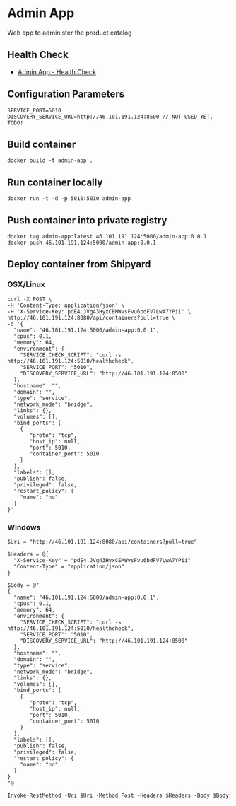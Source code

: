 # Admin App

Web app to administer the product catalog

## Health Check

* [Admin App - Health Check](http://46.101.191.124:5010/healthcheck)

## Configuration Parameters

```
SERVICE_PORT=5010
DISCOVERY_SERVICE_URL=http://46.101.191.124:8500 // NOT USED YET, TODO!
```

## Build container

```
docker build -t admin-app .
```

## Run container locally

```
docker run -t -d -p 5010:5010 admin-app
```

## Push container into private registry

```
docker tag admin-app:latest 46.101.191.124:5000/admin-app:0.0.1
docker push 46.101.191.124:5000/admin-app:0.0.1
```

## Deploy container from Shipyard

### OSX/Linux

```
curl -X POST \
-H 'Content-Type: application/json' \
-H 'X-Service-Key: pdE4.JVg43HyxCEMWvsFvu6bdFV7LwA7YPii' \
http://46.101.191.124:8080/api/containers?pull=true \
-d '{  
  "name": "46.101.191.124:5000/admin-app:0.0.1",
  "cpus": 0.1,
  "memory": 64,
  "environment": {
    "SERVICE_CHECK_SCRIPT": "curl -s http://46.101.191.124:5010/healthcheck",
    "SERVICE_PORT": "5010",
    "DISCOVERY_SERVICE_URL": "http://46.101.191.124:8500"
  },
  "hostname": "",
  "domain": "",
  "type": "service",
  "network_mode": "bridge",
  "links": {},
  "volumes": [],
  "bind_ports": [  
    {  
       "proto": "tcp",
       "host_ip": null,
       "port": 5010,
       "container_port": 5010
    }
  ],
  "labels": [],
  "publish": false,
  "privileged": false,
  "restart_policy": {  
    "name": "no"
  }
}'
```

### Windows

```
$Uri = "http://46.101.191.124:8080/api/containers?pull=true"

$Headers = @{
  "X-Service-Key" = "pdE4.JVg43HyxCEMWvsFvu6bdFV7LwA7YPii"
  "Content-Type" = "application/json"
}

$Body = @"
{  
  "name": "46.101.191.124:5000/admin-app:0.0.1",
  "cpus": 0.1,
  "memory": 64,
  "environment": {
    "SERVICE_CHECK_SCRIPT": "curl -s http://46.101.191.124:5010/healthcheck",
    "SERVICE_PORT": "5010",
    "DISCOVERY_SERVICE_URL": "http://46.101.191.124:8500"
  },
  "hostname": "",
  "domain": "",
  "type": "service",
  "network_mode": "bridge",
  "links": {},
  "volumes": [],
  "bind_ports": [  
    {  
       "proto": "tcp",
       "host_ip": null,
       "port": 5010,
       "container_port": 5010
    }
  ],
  "labels": [],
  "publish": false,
  "privileged": false,
  "restart_policy": {  
    "name": "no"
  }
}
"@

Invoke-RestMethod -Uri $Uri -Method Post -Headers $Headers -Body $Body
```
